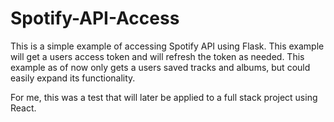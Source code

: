# Spotify-API-Access
This is a simple example of accessing Spotify API using Flask. 
This example will get a users access token and will refresh the token as needed. This example as of now only gets a users saved tracks and albums,
but could easily expand its functionality. 

For me, this was a test that will later be applied to a full stack project using React.
